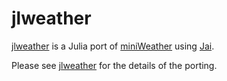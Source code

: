 # jlweather

[jlweather](https://github.com/grnydawn/jlweather) is a Julia port of [miniWeather](https://github.com/mrnorman/miniWeather) using [Jai](https://github.com/grnydawn/AccelInterfaces.jl).

Please see [jlweather](https://github.com/grnydawn/jlweather) for the details of the porting.
